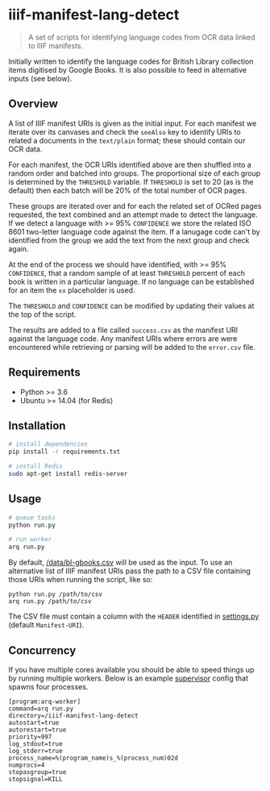 # iiif-manifest-lang-detect

> A set of scripts for identifying language codes from OCR data linked to IIIF manifests.

Initially written to identify the language codes for British Library
collection items digitised by Google Books. It is also possible to
feed in alternative inputs (see below).

## Overview

A list of IIIF manifest URIs is given as the initial input. For each
manifest we iterate over its canvases and check the `seeAlso` key to identify
URIs to related a documents in the `text/plain` format; these should contain
our OCR data.

For each manifest, the OCR URIs identified above are then shuffled into a
random order and batched into groups. The proportional size of each group is
determined by the `THRESHOLD` variable. If `THRESHOLD` is set to 20 (as is
the default) then each batch will be 20% of the total number of OCR pages.

These groups are iterated over and for each the related set of OCRed pages
requested, the text combined and an attempt made to detect the language. If we
detect a language with >= 95% `CONFIDENCE` we store the related ISO 8601
two-letter language code against the item. If a lanugage code can't by
identified from the group we add the text from the next group and check again.

At the end of the process we should have identified, with >= 95% `CONFIDENCE`,
that a random sample of at least `THRESHOLD` percent of each book is written
in a particular language. If no language can be established for an item the
`xx` placeholder is used.

The `THRESHOLD` and `CONFIDENCE` can be modified by updating their values at
the top of the script.

The results are added to a file called `success.csv` as the manifest URI
against the language code. Any manifest URIs where errors are were encountered
while retrieving or parsing will be added to the `error.csv` file.

## Requirements

- Python >= 3.6
- Ubuntu >= 14.04 (for Redis)

## Installation

```bash
# install dependencies
pip install -r requirements.txt

# install Redis
sudo apt-get install redis-server
```

## Usage

```bash
# queue tasks
python run.py

# run worker
arq run.py
```

By default, [/data/bl-gbooks.csv](/data/bl-gbooks.csv) will be used as
the input. To use an alternative list of IIIF manifest URIs pass the path
to a CSV file containing those URIs when running the script, like so:

```
python run.py /path/to/csv
arq run.py /path/to/csv
```

The CSV file must contain a column with the `HEADER` identified in
[settings.py](bin/settings.py) (default `Manifest-URI`).

## Concurrency


If you have multiple cores available you should be able to speed things up
by running multiple workers. Below is an example
[supervisor](http://supervisord.org/) config that spawns four processes.

```
[program:arq-worker]
command=arq run.py
directory=/iiif-manifest-lang-detect
autostart=true
autorestart=true
priority=997
log_stdout=true
log_stderr=true
process_name=%(program_name)s_%(process_num)02d
numprocs=4
stopasgroup=true
stopsignal=KILL
```
